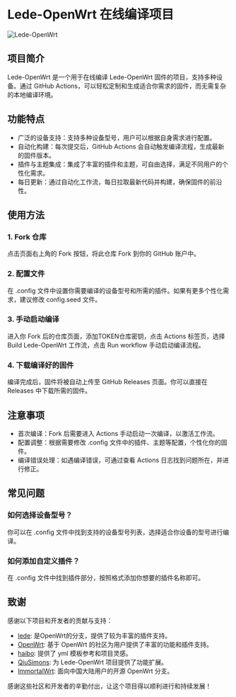 # Lede-OpenWrt 在线编译项目

![Lede-OpenWrt](https://cdn.jsdelivr.net/gh/haiibo/OpenWrt/images/openwrt.png)

## 项目简介

Lede-OpenWrt 是一个用于在线编译 Lede-OpenWrt 固件的项目，支持多种设备。通过 GitHub Actions，可以轻松定制和生成适合你需求的固件，而无需复杂的本地编译环境。

## 功能特点

- 广泛的设备支持：支持多种设备型号，用户可以根据自身需求进行配置。
- 自动化构建：每次提交后，GitHub Actions 会自动触发编译流程，生成最新的固件版本。
- 插件与主题集成：集成了丰富的插件和主题，可自由选择，满足不同用户的个性化需求。
- 每日更新：通过自动化工作流，每日拉取最新代码并构建，确保固件的前沿性。

## 使用方法

### 1. Fork 仓库

点击页面右上角的 Fork 按钮，将此仓库 Fork 到你的 GitHub 账户中。

### 2. 配置文件

在 .config 文件中设置你需要编译的设备型号和所需的插件。如果有更多个性化需求，建议修改 config.seed 文件。

### 3. 手动启动编译

进入你 Fork 后的仓库页面，添加TOKEN仓库密钥，点击 Actions 标签页，选择 Build Lede-OpenWrt 工作流，点击 Run workflow 手动启动编译流程。

### 4. 下载编译好的固件

编译完成后，固件将被自动上传至 GitHub Releases 页面。你可以直接在 Releases 中下载所需的固件。

## 注意事项

- 首次编译：Fork 后需要进入 Actions 手动启动一次编译，以激活工作流。
- 配置调整：根据需要修改 .config 文件中的插件、主题等配置，个性化你的固件。
- 编译错误处理：如遇编译错误，可通过查看 Actions 日志找到问题所在，并进行修正。

## 常见问题

### 如何选择设备型号？

你可以在 .config 文件中找到支持的设备型号列表，选择适合你设备的型号进行编译。

### 如何添加自定义插件？

在 .config 文件中找到插件部分，按照格式添加你想要的插件名称即可。

## 致谢

感谢以下项目和开发者的贡献与支持：

- [lede](https://github.com/coolsnowwolf/lede): 是OpenWrt的分支，提供了较为丰富的插件支持。
- [OpenWrt](https://openwrt.org/): 基于 OpenWrt 的社区为用户提供了丰富的功能和插件支持。
- [haibo](https://github.com/haibo): 提供了 yml 模板参考和项目灵感。
- [QiuSimons](https://github.com/QiuSimons): 为 Lede-OpenWrt 项目提供了功能扩展。
- [ImmortalWrt](https://github.com/immortalwrt/immortalwrt): 面向中国大陆用户的开源 OpenWrt 分支。

感谢这些社区和开发者的辛勤付出，让这个项目得以顺利进行和持续发展！
